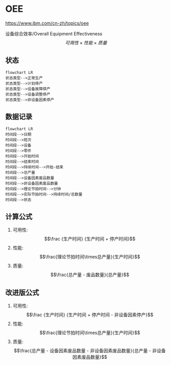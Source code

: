 # OEE

<https://www.ibm.com/cn-zh/topics/oee>

设备综合效率/Overall Equipment Effectiveness
$$可用性\times 性能\times 质量$$

## 状态

```mermaid
flowchart LR
状态类型-->正常生产
状态类型-->计划停产
状态类型-->设备故障停产
状态类型-->设备调整停产
状态类型-->非设备因素停产
```

## 数据记录

```mermaid
flowchart LR
时间段-->日期
时间段-->班次
时间段-->设备
时间段-->零件
时间段-->开始时间
时间段-->结束时间
时间段-->持续时间-->开始-结束
时间段-->总产量
时间段-->设备因素废品数量
时间段-->非设备因素废品数量
时间段-->理论节拍时间-->分钟
时间段-->实际节拍时间-->持续时间/总数量
时间段-->状态
```

## 计算公式

1. 可用性:
   $$\frac {生产时间} {生产时间 + 停产时间}$$
2. 性能:
   $$\frac{理论节拍时间\times总产量}{生产时间}$$
3. 质量:
   $$\frac{总产量 - 废品数量}{总产量}$$

## 改进版公式

1. 可用性:
   $$\frac {生产时间} {生产时间 + 停产时间 - 非设备因素停产}$$
2. 性能:
   $$\frac{理论节拍时间\times总产量}{生产时间}$$
3. 质量:
   $$\frac{总产量 - 设备因素废品数量 - 非设备因素废品数量}{总产量 - 非设备因素废品数量}$$
